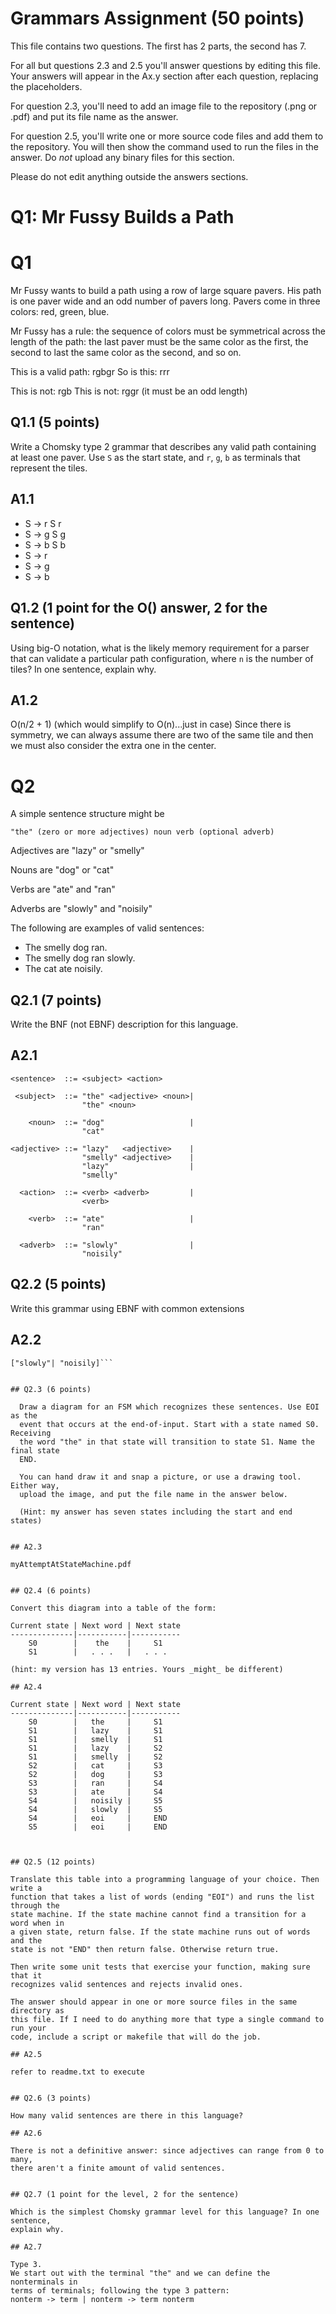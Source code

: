 # Grammars Assignment (50 points)

This file contains two questions. The first has 2 parts, the second has 7.

For all but questions 2.3 and 2.5 you'll answer questions by editing this file.
Your answers will appear in the Ax.y section after each question, replacing the
placeholders.

For question 2.3, you'll need to add an image file to the repository (.png or
.pdf) and put its file name as the answer.

For question 2.5, you'll write one or more source code files and add them to the
repository. You will then show the command used to run the files in the answer.
Do _not_ upload any binary files for this section.

Please do not edit anything outside the answers sections.


# Q1: Mr Fussy Builds a Path

# Q1

Mr Fussy wants to build a path using a row of large square pavers. His path is
one paver wide and an odd number of pavers long. Pavers come in three colors:
red, green, blue.

Mr Fussy has a rule: the sequence of colors must be symmetrical across the
length of the path: the last paver must be the same color as the first, the
second to last the same color as the second, and so on.

This is a valid path:  rgbgr
So is this: rrr

This is not: rgb
This is not: rggr    (it must be an odd length)

## Q1.1  (5 points)

Write a Chomsky type 2 grammar that describes any valid path containing at
least one paver. Use `S` as the start state, and `r`, `g`, `b` as terminals that
represent the tiles.

## A1.1

* S -> r S r
* S -> g S g
* S -> b S b
* S -> r
* S -> g
* S -> b


## Q1.2  (1 point for the O() answer, 2 for the sentence)

Using big-O notation, what is the likely memory requirement for a parser that
can validate a particular path configuration, where `n` is the number of tiles?
In one sentence, explain why.

## A1.2

O(n/2 + 1)  (which would simplify to O(n)...just in case)
Since there is symmetry, we can always assume there are two of the same tile
and then we must also consider the extra one in the center.


# Q2

A simple sentence structure might be

    "the" (zero or more adjectives) noun verb (optional adverb)

Adjectives are "lazy" or "smelly"

Nouns are "dog" or "cat"

Verbs are "ate" and "ran"

Adverbs are "slowly" and "noisily"

The following are examples of valid sentences:

* The smelly dog ran.
* The smelly dog ran slowly.
* The cat ate noisily.

## Q2.1 (7 points)

Write the BNF (not EBNF) description for this language.

## A2.1
```
<sentence>  ::= <subject> <action>

 <subject>  ::= "the" <adjective> <noun>|
                "the" <noun>

    <noun>  ::= "dog"                   |
                "cat"

<adjective> ::= "lazy"   <adjective>    |
                "smelly" <adjective>    |
                "lazy"                  |
                "smelly"

  <action>  ::= <verb> <adverb>         |
                <verb>

    <verb>  ::= "ate"                   |
                "ran"   

  <adverb>  ::= "slowly"                |
                "noisily"       
```

## Q2.2 (5 points)

Write this grammar using EBNF with common extensions

## A2.2

```<sentence>::= "the" {"lazy"|"smelly"} ("dog"|"cat") ("ran"|"ate") 
["slowly"| "noisily]```


## Q2.3 (6 points)

  Draw a diagram for an FSM which recognizes these sentences. Use EOI as the
  event that occurs at the end-of-input. Start with a state named S0. Receiving
  the word "the" in that state will transition to state S1. Name the final state
  END.

  You can hand draw it and snap a picture, or use a drawing tool. Either way,
  upload the image, and put the file name in the answer below.

  (Hint: my answer has seven states including the start and end states)


## A2.3

myAttemptAtStateMachine.pdf


## Q2.4 (6 points)

Convert this diagram into a table of the form:

Current state | Next word | Next state
--------------|-----------|-----------
    S0        |    the    |     S1
    S1        |   . . .   |   . . .

(hint: my version has 13 entries. Yours _might_ be different)

## A2.4

Current state | Next word | Next state
--------------|-----------|-----------
    S0        |   the     |     S1
    S1        |   lazy    |     S1
    S1        |   smelly  |     S1
    S1        |   lazy    |     S2
    S1        |   smelly  |     S2
    S2        |   cat     |     S3
    S2        |   dog     |     S3
    S3        |   ran     |     S4
    S3        |   ate     |     S4
    S4        |   noisily |     S5
    S4        |   slowly  |     S5
    S4        |   eoi     |     END
    S5        |   eoi     |     END



## Q2.5 (12 points)

Translate this table into a programming language of your choice. Then write a
function that takes a list of words (ending "EOI") and runs the list through the
state machine. If the state machine cannot find a transition for a word when in
a given state, return false. If the state machine runs out of words and the
state is not "END" then return false. Otherwise return true.

Then write some unit tests that exercise your function, making sure that it
recognizes valid sentences and rejects invalid ones.

The answer should appear in one or more source files in the same directory as
this file. If I need to do anything more that type a single command to run your
code, include a script or makefile that will do the job.

## A2.5

refer to readme.txt to execute


## Q2.6 (3 points)

How many valid sentences are there in this language?

## A2.6

There is not a definitive answer: since adjectives can range from 0 to many, 
there aren't a finite amount of valid sentences.


## Q2.7 (1 point for the level, 2 for the sentence)

Which is the simplest Chomsky grammar level for this language? In one sentence,
explain why.

## A2.7

Type 3.
We start out with the terminal "the" and we can define the nonterminals in 
terms of terminals; following the type 3 pattern:
nonterm -> term | nonterm -> term nonterm